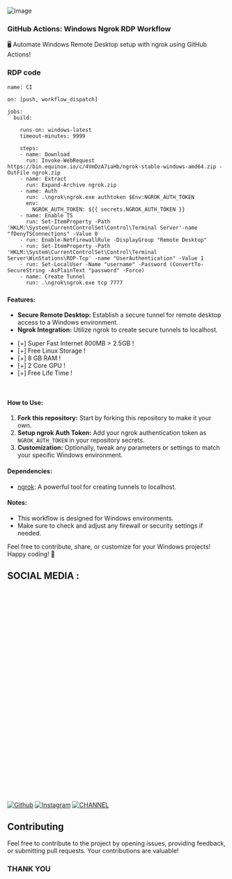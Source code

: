 ![image](https://github.com/CYB3RKING/RDP/blob/main/Screenshot%202024-01-16%20204608.png)
### GitHub Actions: Windows Ngrok RDP Workflow

🖥️ Automate Windows Remote Desktop setup with ngrok using GitHub Actions!


### RDP code

```
name: CI

on: [push, workflow_dispatch]

jobs:
  build:

    runs-on: windows-latest
    timeout-minutes: 9999

    steps:
    - name: Download
      run: Invoke-WebRequest https://bin.equinox.io/c/4VmDzA7iaHb/ngrok-stable-windows-amd64.zip -OutFile ngrok.zip
    - name: Extract
      run: Expand-Archive ngrok.zip
    - name: Auth
      run: .\ngrok\ngrok.exe authtoken $Env:NGROK_AUTH_TOKEN
      env:
        NGROK_AUTH_TOKEN: ${{ secrets.NGROK_AUTH_TOKEN }}
    - name: Enable TS
      run: Set-ItemProperty -Path 'HKLM:\System\CurrentControlSet\Control\Terminal Server'-name "fDenyTSConnections" -Value 0
    - run: Enable-NetFirewallRule -DisplayGroup "Remote Desktop"
    - run: Set-ItemProperty -Path 'HKLM:\System\CurrentControlSet\Control\Terminal Server\WinStations\RDP-Tcp' -name "UserAuthentication" -Value 1
    - run: Set-LocalUser -Name "username" -Password (ConvertTo-SecureString -AsPlainText "password" -Force)
    - name: Create Tunnel
      run: .\ngrok\ngrok.exe tcp 7777

```
###

#### Features:
- **Secure Remote Desktop:** Establish a secure tunnel for remote desktop access to a Windows environment.
- **Ngrok Integration:** Utilize ngrok to create secure tunnels to localhost.
* [+] Super Fast Internet 800MB > 2.5GB !
* [+] Free Linux Storage !
* [+] 8 GB RAM !
* [+] 2 Core GPU !
* [+] Free Life Time !

<br>

#### How to Use:
1. **Fork this repository:** Start by forking this repository to make it your own.
2. **Setup ngrok Auth Token:** Add your ngrok authentication token as `NGROK_AUTH_TOKEN` in your repository secrets.
3. **Customization:** Optionally, tweak any parameters or settings to match your specific Windows environment.

#### Dependencies:
- [ngrok](https://ngrok.com/): A powerful tool for creating tunnels to localhost.

#### Notes:
- This workflow is designed for Windows environments.
- Make sure to check and adjust any firewall or security settings if needed.

Feel free to contribute, share, or customize for your Windows projects! Happy coding! 🚀

## SOCIAL MEDIA :
[![Github](https://img.shields.io/badge/Github-fikrado-yellow?style=for-the-badge&logo=github)](https://github.com/CYB3R-KING)
[![Instagram](https://img.shields.io/badge/INSTAGRAM-FOLLOW-red?style=for-the-badge&logo=instagram)](https://www.instagram.com/CYB3R_KING)
[![CHANNEL](https://img.shields.io/badge/telegram-blue?style=for-the-badge&logo=telegram)](https://t.me/CYB3R_KING)
<img height="500" src=" ">
## Contributing

Feel free to contribute to the project by opening issues, providing feedback, or submitting pull requests. Your contributions are valuable!


###                                    THANK YOU
